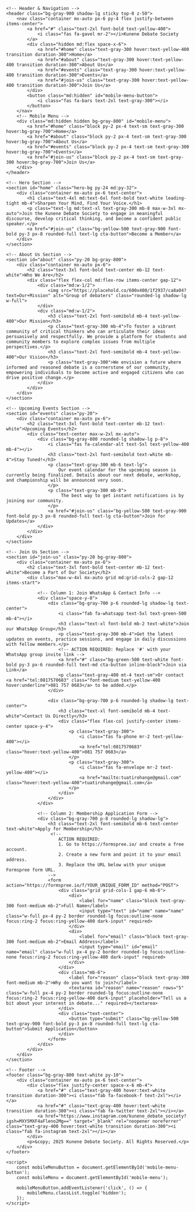 
<html lang="en">
<head>
    <meta charset="UTF-8">
    <meta name="viewport" content="width=device-width, initial-scale=1.0">
    <title>Kunene Debate Society</title>
    <script src="https://cdn.tailwindcss.com"></script>
    <link rel="stylesheet" href="https://cdnjs.cloudflare.com/ajax/libs/font-awesome/6.4.0/css/all.min.css">
    <link rel="preconnect" href="https://fonts.googleapis.com">
    <link rel="preconnect" href="https://fonts.gstatic.com" crossorigin>
    <link href="https://fonts.googleapis.com/css2?family=Inter:wght@400;500;600;700&display=swap" rel="stylesheet">
    <style>
        body {
            font-family: 'Inter', sans-serif;
        }
        .hero-bg {
            background: linear-gradient(rgba(17, 24, 39, 0.9), rgba(17, 24, 39, 0.9)), url('https://placehold.co/1200x800/fef08a/ca8a04?text=Debate+in+Action');
            background-size: cover;
            background-position: center;
        }
        .cta-button {
            transition: all 0.3s ease;
        }
        .cta-button:hover {
            transform: translateY(-2px);
            box-shadow: 0 4px 12px rgba(0,0,0,0.15);
        }
        .dark-input {
            background-color: #374151; /* bg-gray-700 */
            color: white;
            border-color: #4b5563; /* border-gray-600 */
        }
    </style>
</head>
<body class="bg-gray-900 text-gray-200">

    <!-- Header & Navigation -->
    <header class="bg-gray-900 shadow-lg sticky top-0 z-50">
        <nav class="container mx-auto px-6 py-4 flex justify-between items-center">
            <a href="#" class="text-2xl font-bold text-yellow-400">
                <i class="fas fa-gavel mr-2"></i>Kunene Debate Society
            </a>
            <div class="hidden md:flex space-x-6">
                <a href="#home" class="text-gray-300 hover:text-yellow-400 transition duration-300">Home</a>
                <a href="#about" class="text-gray-300 hover:text-yellow-400 transition duration-300">About Us</a>
                <a href="#events" class="text-gray-300 hover:text-yellow-400 transition duration-300">Events</a>
                <a href="#join-us" class="text-gray-300 hover:text-yellow-400 transition duration-300">Join Us</a>
            </div>
            <button class="md:hidden" id="mobile-menu-button">
                <i class="fas fa-bars text-2xl text-gray-300"></i>
            </button>
        </nav>
        <!-- Mobile Menu -->
        <div class="md:hidden hidden bg-gray-800" id="mobile-menu">
            <a href="#home" class="block py-2 px-4 text-sm text-gray-300 hover:bg-gray-700">Home</a>
            <a href="#about" class="block py-2 px-4 text-sm text-gray-300 hover:bg-gray-700">About Us</a>
            <a href="#events" class="block py-2 px-4 text-sm text-gray-300 hover:bg-gray-700">Events</a>
            <a href="#join-us" class="block py-2 px-4 text-sm text-gray-300 hover:bg-gray-700">Join Us</a>
        </div>
    </header>

    <!-- Hero Section -->
    <section id="home" class="hero-bg py-24 md:py-32">
        <div class="container mx-auto px-6 text-center">
            <h1 class="text-4xl md:text-6xl font-bold text-white leading-tight mb-4">Sharpen Your Mind, Find Your Voice.</h1>
            <p class="text-lg md:text-xl text-gray-300 mb-8 max-w-3xl mx-auto">Join the Kunene Debate Society to engage in meaningful discourse, develop critical thinking, and become a confident public speaker.</p>
            <a href="#join-us" class="bg-yellow-500 text-gray-900 font-bold py-3 px-8 rounded-full text-lg cta-button">Become a Member</a>
        </div>
    </section>

    <!-- About Us Section -->
    <section id="about" class="py-20 bg-gray-800">
        <div class="container mx-auto px-6">
            <h2 class="text-3xl font-bold text-center mb-12 text-white">Who We Are</h2>
            <div class="flex flex-col md:flex-row items-center gap-12">
                <div class="md:w-1/2">
                    <img src="https://placehold.co/600x400/1f2937/ca8a04?text=Our+Mission" alt="Group of debaters" class="rounded-lg shadow-lg w-full">
                </div>
                <div class="md:w-1/2">
                    <h3 class="text-2xl font-semibold mb-4 text-yellow-400">Our Mission</h3>
                    <p class="text-gray-300 mb-4">To foster a vibrant community of critical thinkers who can articulate their ideas persuasively and respectfully. We provide a platform for students and community members to explore complex issues from multiple perspectives.</p>
                    <h3 class="text-2xl font-semibold mb-4 text-yellow-400">Our Vision</h3>
                    <p class="text-gray-300">We envision a future where informed and reasoned debate is a cornerstone of our community, empowering individuals to become active and engaged citizens who can drive positive change.</p>
                </div>
            </div>
        </div>
    </section>

    <!-- Upcoming Events Section -->
    <section id="events" class="py-20">
        <div class="container mx-auto px-6">
            <h2 class="text-3xl font-bold text-center mb-12 text-white">Upcoming Events</h2>
            <div class="text-center max-w-2xl mx-auto">
                <div class="bg-gray-800 rounded-lg shadow-lg p-8">
                    <i class="fas fa-calendar-alt text-5xl text-yellow-400 mb-4"></i>
                    <h3 class="text-2xl font-semibold text-white mb-4">Stay Tuned!</h3>
                    <p class="text-gray-300 mb-6 text-lg">
                        Our event calendar for the upcoming season is currently being finalized. Details about our next debate, workshop, and championship will be announced very soon.
                    </p>
                    <p class="text-gray-300 mb-8">
                         The best way to get instant notifications is by joining our community.
                    </p>
                    <a href="#join-us" class="bg-yellow-500 text-gray-900 font-bold py-3 px-8 rounded-full text-lg cta-button">Join for Updates</a>
                </div>
            </div>
        </div>
    </section>

    <!-- Join Us Section -->
    <section id="join-us" class="py-20 bg-gray-800">
        <div class="container mx-auto px-6">
            <h2 class="text-3xl font-bold text-center mb-12 text-white">Become a Part of Our Society</h2>
            <div class="max-w-4xl mx-auto grid md:grid-cols-2 gap-12 items-start">

                <!-- Column 1: Join WhatsApp & Contact Info -->
                <div class="space-y-8">
                    <div class="bg-gray-700 p-6 rounded-lg shadow-lg text-center">
                        <i class="fab fa-whatsapp text-5xl text-green-500 mb-4"></i>
                        <h3 class="text-xl font-bold mb-2 text-white">Join our WhatsApp Group</h3>
                        <p class="text-gray-300 mb-4">Get the latest updates on events, practice sessions, and engage in daily discussions with fellow members.</p>
                        <!-- ACTION REQUIRED: Replace '#' with your WhatsApp group invite link -->
                        <a href="#" class="bg-green-500 text-white font-bold py-3 px-6 rounded-full text-md cta-button inline-block">Join via Link</a>
                        <p class="text-gray-400 mt-4 text-sm">Or contact <a href="tel:0817570683" class="font-medium text-yellow-400 hover:underline">081 757 0683</a> to be added.</p>
                    </div>

                    <div class="bg-gray-700 p-6 rounded-lg shadow-lg text-center">
                        <h3 class="text-xl font-semibold mb-4 text-white">Contact Us Directly</h3>
                        <div class="flex flex-col justify-center items-center space-y-4">
                            <p class="text-gray-300">
                                <i class="fas fa-phone mr-2 text-yellow-400"></i>
                                <a href="tel:0817570683" class="hover:text-yellow-400">081 757 0683</a>
                            </p>
                            <p class="text-gray-300">
                                <i class="fas fa-envelope mr-2 text-yellow-400"></i>
                                <a href="mailto:tuatirohange@gmail.com" class="hover:text-yellow-400">tuatirohange@gmail.com</a>
                            </p>
                        </div>
                    </div>
                </div>

                <!-- Column 2: Membership Application Form -->
                <div class="bg-gray-700 p-8 rounded-lg shadow-lg">
                    <h3 class="text-2xl font-semibold mb-6 text-center text-white">Apply for Membership</h3>
                     <!-- 
                        ACTION REQUIRED: 
                        1. Go to https://formspree.io/ and create a free account.
                        2. Create a new form and point it to your email address.
                        3. Replace the URL below with your unique Formspree form URL.
                    -->
                    <form action="https://formspree.io/f/YOUR_UNIQUE_FORM_ID" method="POST">
                        <div class="grid grid-cols-1 gap-6 mb-6">
                            <div>
                                <label for="name" class="block text-gray-300 font-medium mb-2">Full Name</label>
                                <input type="text" id="name" name="name" class="w-full px-4 py-2 border rounded-lg focus:outline-none focus:ring-2 focus:ring-yellow-400 dark-input" required>
                            </div>
                            <div>
                                <label for="email" class="block text-gray-300 font-medium mb-2">Email Address</label>
                                <input type="email" id="email" name="email" class="w-full px-4 py-2 border rounded-lg focus:outline-none focus:ring-2 focus:ring-yellow-400 dark-input" required>
                            </div>
                        </div>
                        <div class="mb-6">
                            <label for="reason" class="block text-gray-300 font-medium mb-2">Why do you want to join?</label>
                            <textarea id="reason" name="reason" rows="5" class="w-full px-4 py-2 border rounded-lg focus:outline-none focus:ring-2 focus:ring-yellow-400 dark-input" placeholder="Tell us a bit about your interest in debate..." required></textarea>
                        </div>
                        <div class="text-center">
                            <button type="submit" class="bg-yellow-500 text-gray-900 font-bold py-3 px-8 rounded-full text-lg cta-button">Submit Application</button>
                        </div>
                    </form>
                </div>
            </div>
        </div>
    </section>

    <!-- Footer -->
    <footer class="bg-gray-800 text-white py-10">
        <div class="container mx-auto px-6 text-center">
            <div class="flex justify-center space-x-6 mb-4">
                <a href="#" class="text-gray-400 hover:text-white transition duration-300"><i class="fab fa-facebook-f text-2xl"></i></a>
                <a href="#" class="text-gray-400 hover:text-white transition duration-300"><i class="fab fa-twitter text-2xl"></i></a>
                <a href="https://www.instagram.com/kunene_debate_society?igsh=MXY5MXF4aFleno2Mg==" target="_blank" rel="noopener noreferrer" class="text-gray-400 hover:text-white transition duration-300"><i class="fab fa-instagram text-2xl"></i></a>
            </div>
            <p>&copy; 2025 Kunene Debate Society. All Rights Reserved.</p>
        </div>
    </footer>

    <script>
        const mobileMenuButton = document.getElementById('mobile-menu-button');
        const mobileMenu = document.getElementById('mobile-menu');

        mobileMenuButton.addEventListener('click', () => {
            mobileMenu.classList.toggle('hidden');
        });
    </script>

</body>
</html>


